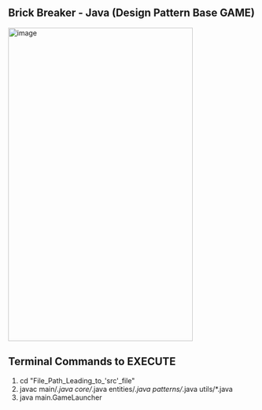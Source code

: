 ## Brick Breaker - Java (Design Pattern Base GAME)

<img width="375" height="637" alt="image" src="https://github.com/user-attachments/assets/c89feaa3-1d5b-4e18-91b0-edba00cc5184" />



## Terminal Commands to EXECUTE

1. cd "File_Path_Leading_to_'src'_file"
2. javac main/*.java core/*.java entities/*.java patterns/*.java utils/*.java
3. java main.GameLauncher

